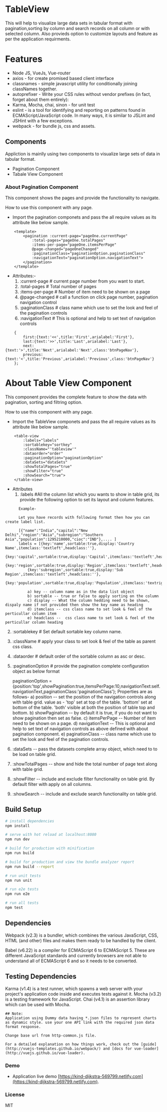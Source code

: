 # TableView
This will help to visualize large data sets in tabular format with pagination,sorting by column and search records on all column or with selected column. Also provieds option to customize layouts and feature as per the application requirments.

# Features
* Node JS, VueJs, Vue-router
* axios - for create promised based client interface
* classnames - simple javascript utility for conditionally joining classNames together.
* autoprefixer - Write your CSS rules without vendor prefixes (in fact, forget about them entirely):
* Karma, Mocha, chai, sinon - for unit test  
* eslint - is a tool for identifying and reporting on patterns found in ECMAScript/JavaScript code. In many ways, it is similar to JSLint and JSHint with a few exceptions.
* webpack - for bundle js, css and assets.

## Components
Appliction is mainlly using two components to visualize large sets of data in tabular format.

* Pagination Component
* Tabale View Component

### About Pagination Component
This component shows the pages and provide the functionality to navigate.
    
How to use this component with any page.
* Import the pagination componets and pass the all require values as its attribute like below sample.
 
    <script>
        import Pagination from '@/components/Pagination.vue';
    </script>
````
    <template>
        <pagination :current-page="pageOne.currentPage"
            :total-pages="pageOne.totalPages"
            :items-per-page="pageOne.itemsPerPage"
            @page-changed="pageOneChanged" 
            :paginationClass="paginationOption.paginationClass"
            :navigationText="paginationOption.navigationText">
        </pagination>
    </template>
````
* Attributes:-
    1) :current-page # current page number from you want to start.
    2) :total-pages # Total number of pages
    3) :items-per-page # Number of item need to be shown on a page
    4) @page-changed # call a function on click page number, pagination navigation control
    6) :paginationClass # class name which use to set the look and feel of the pagination controls
    7) :navigationText # This is optional and help to set text of navigation controls
````   
    {
        first:{text:'<<',title:'First',arialabel:'First'},
        last:{text:'>>',title:'Last',arialabel:'Last'},
        next:{text:'>',title:'Next',arialabel:'Next',class:'btnPageNav'},
        previous:{text:'<',title:'Previous',arialabel:'Previous',class:'btnPageNav'}
    };
 ````        

# About Table View Component
This component provides the complete feature to show the data with pagination, sorting and filtring option.

How to use this component with any page.

* Import the TableView componets and pass the all require values as its attribute like below sample.

    <script>
        import TableView from '@/components/TableView.vue';
    </script>
````
    <table-view 
        :labels="labels" 
        :sortablekey="sortkey" 
        :className="'tableview'"
        :dataorder="order" 
        :paginationOption="paginationOption"
        :dataSets="dataSets"
        :showTotalPages="true"
        :showFilter="true"
        :showSearch="true">
    </table-view>
````

* Attributes
    1) :labels #All the column list which you wants to show in table grid, its provide the following option to set its layout and column features. 
````    
      Example-
      
      Let you have records with following format then how you can create label list.

      [{"name":"India","capital":"New Delhi","region":"Asia","subregion":"Southern Asia","population":1295210000,"cioc":"IND"},.... ]
      labels = [{key:'name',sortable:true,display:'Country Name',itemclass:'textleft',headclass:''},
          {key:'capital',sortable:true,display:'Capital',itemclass:'textleft',headclass:''},
          {key:'region',sortable:true,display:'Region',itemclass:'textleft',headclass:''},
          {key:'subregion',sortable:true,display:'Sub Region',itemclass:'textleft',headclass:''},
          {key:'population',sortable:true,display:'Population',itemclass:'textright',headclass:''}];

          a) key -- column name as in the data list object
          b) sortable -- true or false to apply sorting on the column
          c) display -- What the column hedding need to be shown, dispaly name if not provided then show the key name as heading
          d) itemclass -- css class name to set look & feel of the perticullar column item
          e) headclass --  css class name to set look & feel of the perticullar column heading
````
2) :sortablekey # Set default sortable key column name.
3) :className # apply your class to set look & feel of the table as parent css class.
4) :dataorder # default order of the sortable column as asc or desc.
5) :paginationOption # provide the pagination complete configuration object as below format
   
   paginationOption =     {position:'top',showPagination:true,itemsPerPage:10,navigationText:self.navigationText,paginationClass:'paginationClass'}; 
        Properties are as follows-
        a) position -- set the position of the navigation controls along with table grid.
            value as -   'top' set at top of the table.
                        'bottom' set at bottom of the table. 
                        'both' visible at both the position of table top and bottom.
        b) showPagination -- by default it is true, if you do not want to show pagination then set as false.
        c) itemsPerPage -- Number of item need to be shown on a page.
        d) navigationText -- This is optional and help to set text of navigation controls as above defined with about pagination component.
        e) paginationClass -- class name which use to set the look and feel of the pagination controls.
6) :dataSets -- pass the datasets complete array object, which need to to be load on table grid.
7) :showTotalPages -- show and hide the total number of page text along with table grid.
8) :showFilter -- include and exclude filter functionality on table grid. By default filter with apply on all columns.
9) :showSearch -- include and exclude search functionality on table grid.




## Build Setup

``` bash
# install dependencies
npm install

# serve with hot reload at localhost:8080
npm run dev

# build for production with minification
npm run build

# build for production and view the bundle analyzer report
npm run build --report

# run unit tests
npm run unit

# run e2e tests
npm run e2e

# run all tests
npm test
```
## Dependencies
Webpack (v2.3) is a bundler, which combines the various JavaScript, CSS, HTML (and other) files and makes them ready to be handled by the client.

Babel (v6.22) is a compiler for ECMAScript 6 to ECMAScript 5. These are different JavaScript standards and currently browsers are not able to understand all of ECMAScript 6 and so it needs to be converted.

## Testing Dependencies
Karma (v1.4) is a test runner, which spawns a web server with your project's application code inside and executes tests against it.
Mocha (v3.2) is a testing framework for JavaScript.
Chai (v4.1) is an assertion library which can be used with Mocha.


```
## Note: 
Application using Dummy data having *.json files to represent charts as dynamic style. use your one API link with the required json data format response.

Change base url from http-common.js file.

```
```
For a detailed explanation on how things work, check out the [guide](http://vuejs-templates.github.io/webpack/) and [docs for vue-loader](http://vuejs.github.io/vue-loader).
```
### Demo

   * Application live demo [https://kind-dijkstra-569799.netlify.com](https://kind-dijkstra-569799.netlify.com).


### License
MIT

